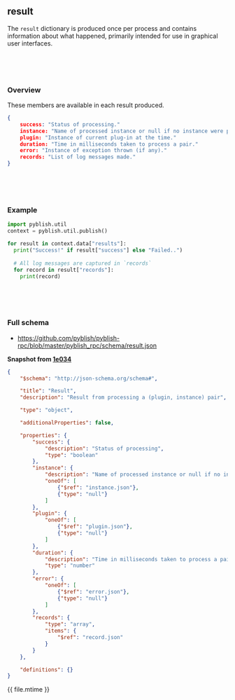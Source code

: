 ## result

The `result` dictionary is produced once per process and contains information about what happened, primarily intended for use in graphical user interfaces.

<br>
<br>
<br>

### Overview

These members are available in each result produced.

```json
{
    success: "Status of processing."
    instance: "Name of processed instance or null if no instance were processed."
    plugin: "Instance of current plug-in at the time."
    duration: "Time in milliseconds taken to process a pair."
    error: "Instance of exception thrown (if any)."
    records: "List of log messages made."
}
```

<br>
<br>
<br>

### Example

```python
import pyblish.util
context = pyblish.util.publish()

for result in context.data["results"]:
  print("Success!" if result["success"] else "Failed..")
  
  # All log messages are captured in `records`
  for record in result["records"]:
    print(record)
```

<br>
<br>
<br>

### Full schema

- https://github.com/pyblish/pyblish-rpc/blob/master/pyblish_rpc/schema/result.json

**Snapshot from [1e034](https://github.com/pyblish/pyblish-rpc/blob/6a075199c50c5c6a99e110505117c7d0d6d1e034/pyblish_rpc/schema/result.json)**

```json
{
    "$schema": "http://json-schema.org/schema#",

    "title": "Result",
    "description": "Result from processing a (plugin, instance) pair",

    "type": "object",

    "additionalProperties": false,

    "properties": {
        "success": {
            "description": "Status of processing",
            "type": "boolean"
        },
        "instance": {
            "description": "Name of processed instance or null if no instance were processed",
            "oneOf": [
                {"$ref": "instance.json"},
                {"type": "null"}
            ]
        },
        "plugin": {
            "oneOf": [
                {"$ref": "plugin.json"},
                {"type": "null"}
            ]
        },
        "duration": {
            "description": "Time in milliseconds taken to process a pair",
            "type": "number"
        },
        "error": {
            "oneOf": [
                {"$ref": "error.json"},
                {"type": "null"}
            ]
        },
        "records": {
            "type": "array",
            "items": {
                "$ref": "record.json"
            }
        }
    },

    "definitions": {}
}
```

<div class="modified-date">{{ file.mtime }}</div>